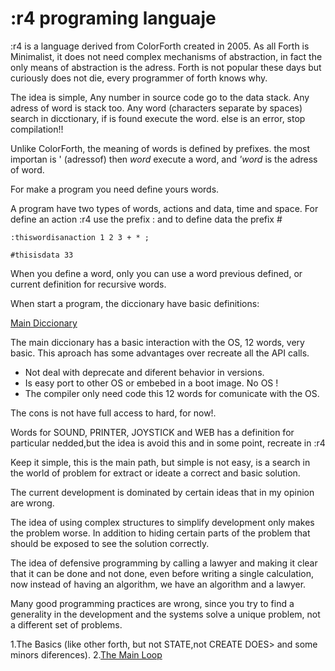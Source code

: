 # :r4 programing languaje

:r4 is a language derived from ColorForth created in 2005.
As all Forth is Minimalist, it does not need complex mechanisms of abstraction, in fact the only means of abstraction is the adress.
Forth is not popular these days but curiously does not die, every programmer of forth knows why.

The idea is simple, 
Any number in source code go to the data stack.
Any adress of word is stack too.
Any word (characters separate by spaces) search in dicctionary,
	if is found execute the word.
	else is an error, stop compilation!!

Unlike ColorForth, the meaning of words is defined by prefixes.
the most importan is ' (adressof) then *word* execute a word, and *'word* is the adress of word.

For make a program you need define yours words.

A program have two types of words, actions and data, time and space. For define an action :r4 use the prefix : and to define data the prefix #

```
:thiswordisanaction 1 2 3 + * ;

#thisisdata 33
```

When you define a word, only you can use a word previous defined, or current definition for recursive words.

When start a program, the diccionary have basic definitions:

[Main Diccionary](doc/main-dicc.md)

The main diccionary has a basic interaction with the OS, 12 words, very basic. This aproach has some advantages over recreate all the API calls.

* Not deal with deprecate and diferent behavior in versions.
* Is easy port to other OS or embebed in a boot image. No OS !
* The compiler only need code this 12 words for comunicate with the OS.

The cons is not have full access to hard, for now!.

Words for SOUND, PRINTER, JOYSTICK and WEB has a definition for particular nedded,but the idea is avoid this and in some point, recreate in :r4

Keep it simple, this is the main path, but simple is not easy, is a search in the world of problem for extract or ideate a correct and basic solution.

The current development is dominated by certain ideas that in my opinion are wrong.

The idea of using complex structures to simplify development only makes the problem worse. In addition to hiding certain parts of the problem that should be exposed to see the solution correctly.

The idea of defensive programming by calling a lawyer and making it clear that it can be done and not done, even before writing a single calculation, now instead of having an algorithm, we have an algorithm and a lawyer.

Many good programming practices are wrong, since you try to find a generality in the development and the systems solve a unique problem, not a different set of problems.

1.The Basics (like other forth, but not STATE,not CREATE DOES> and some minors diferences).
2.[The Main Loop](doc/2-mainloop.md)
